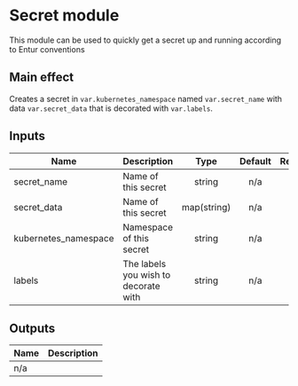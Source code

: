 # Secret module

This module can be used to quickly get a secret up and running according to Entur conventions

## Main effect

Creates a secret in `var.kubernetes_namespace` named `var.secret_name` with data `var.secret_data` that is decorated with `var.labels`.

## Inputs

| Name | Description | Type | Default | Required |
|------|-------------|:----:|:-----:|:-----:|
| secret_name | Name of this secret | string | n/a | yes |
| secret_data | Name of this secret | map(string) | n/a | yes |
| kubernetes_namespace | Namespace of this secret | string | n/a | 
| labels | The labels you wish to decorate with | string | n/a | yes |yes |

## Outputs

| Name | Description |
|------|-------------|
|  n/a |  |